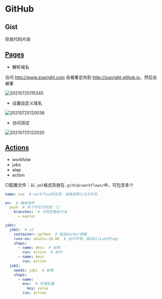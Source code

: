 # GitHub

## Gist

存放代码片段

## [Pages](https://docs.github.com/cn/pages)

- 解析域名

访问 <http://www.zuoright.com> 会被重定向到 <http://zuoright.github.io>，然后会被重

![20210725115345](http://image.zuoright.com/20210725115345.png)

- 设置自定义域名

![20210725120036](http://image.zuoright.com/20210725120036.png)

- 访问测试

![20210725122020](http://image.zuoright.com/20210725122020.png)

## [Actions](https://docs.github.com/cn/actions)

- workfolw
- jobs
- step
- action

CI配置文件：以`.yml`格式存放在`.github/workflows/`中，可包含多个

```yaml
name: xxx  # workflow的名称，省略则默认为文件名

on:  # 触发条件
  push  # 多个可写为列表：[]
    branches:  # 可限定触发分支
      - master

jobs:
  job1:  # id
    container: python  # 指定docker镜像
    runs-on: ubuntu-18.04  # 运行环境，类似GitLab的tags
    steps:
      - name: desc  # 说明
        run: action  # 命令
      - name: desc
        run: action
  job2:
    needs: job1  # 依赖
    steps:
      - name:
        env:  # 环境变量
          key: value
        run: action
```
